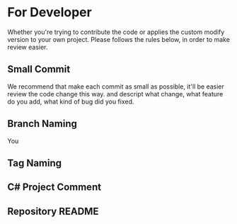 # For Developer 

Whether you're trying to contribute the code or applies the custom modify version to your own project. Please follows the rules below, in order to make review easier.

## Small Commit

We recommend that make each commit as small as possible, it'll be easier review the code change this way. and descript what change, what feature do you add, what kind of bug did you fixed.

## Branch Naming

You

## Tag Naming

## C# Project Comment

## Repository README
